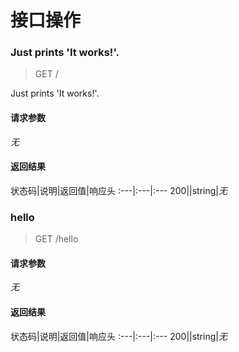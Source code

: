 # 接口操作


<a id="get"></a>
### <a id="op1"></a>Just prints &#39;It works!&#39;.
> GET /

Just prints 'It works!'.
<!--Content Type-->

<!--Parameters-->
#### 请求参数

*无*
#### 返回结果

状态码|说明|返回值|响应头
:---|:---|:---
200||string|*无*


<a id="hello"></a>
### <a id="op2"></a>hello
> GET /hello


<!--Content Type-->

<!--Parameters-->
#### 请求参数

*无*
#### 返回结果

状态码|说明|返回值|响应头
:---|:---|:---
200||string|*无*



